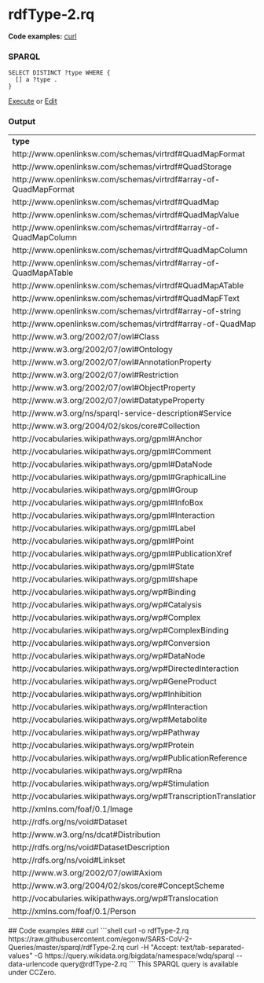 # rdfType-2.rq
**Code examples:** [curl](#curl)
### SPARQL
```sparql
SELECT DISTINCT ?type WHERE {
  [] a ?type .
}
```
[Execute](https://sparql.wikipathways.org/sparql/?query=SELECT%20DISTINCT%20%3Ftype%20WHERE%20%7B%0A%20%20%5B%5D%20a%20%3Ftype%20.%0A%7D%0A) or [Edit](https://sparql.wikipathways.org/?q=SELECT%20DISTINCT%20%3Ftype%20WHERE%20%7B%0A%20%20%5B%5D%20a%20%3Ftype%20.%0A%7D%0A)


### Output
<!-- https://sparql.wikipathways.org/sparql -->
<table>
  <tr>
    <td><b>type</b></td>
  </tr>
  <tr>
    <td>http://www.openlinksw.com/schemas/virtrdf#QuadMapFormat</td>
  </tr>
  <tr>
    <td>http://www.openlinksw.com/schemas/virtrdf#QuadStorage</td>
  </tr>
  <tr>
    <td>http://www.openlinksw.com/schemas/virtrdf#array-of-QuadMapFormat</td>
  </tr>
  <tr>
    <td>http://www.openlinksw.com/schemas/virtrdf#QuadMap</td>
  </tr>
  <tr>
    <td>http://www.openlinksw.com/schemas/virtrdf#QuadMapValue</td>
  </tr>
  <tr>
    <td>http://www.openlinksw.com/schemas/virtrdf#array-of-QuadMapColumn</td>
  </tr>
  <tr>
    <td>http://www.openlinksw.com/schemas/virtrdf#QuadMapColumn</td>
  </tr>
  <tr>
    <td>http://www.openlinksw.com/schemas/virtrdf#array-of-QuadMapATable</td>
  </tr>
  <tr>
    <td>http://www.openlinksw.com/schemas/virtrdf#QuadMapATable</td>
  </tr>
  <tr>
    <td>http://www.openlinksw.com/schemas/virtrdf#QuadMapFText</td>
  </tr>
  <tr>
    <td>http://www.openlinksw.com/schemas/virtrdf#array-of-string</td>
  </tr>
  <tr>
    <td>http://www.openlinksw.com/schemas/virtrdf#array-of-QuadMap</td>
  </tr>
  <tr>
    <td>http://www.w3.org/2002/07/owl#Class</td>
  </tr>
  <tr>
    <td>http://www.w3.org/2002/07/owl#Ontology</td>
  </tr>
  <tr>
    <td>http://www.w3.org/2002/07/owl#AnnotationProperty</td>
  </tr>
  <tr>
    <td>http://www.w3.org/2002/07/owl#Restriction</td>
  </tr>
  <tr>
    <td>http://www.w3.org/2002/07/owl#ObjectProperty</td>
  </tr>
  <tr>
    <td>http://www.w3.org/2002/07/owl#DatatypeProperty</td>
  </tr>
  <tr>
    <td>http://www.w3.org/ns/sparql-service-description#Service</td>
  </tr>
  <tr>
    <td>http://www.w3.org/2004/02/skos/core#Collection</td>
  </tr>
  <tr>
    <td>http://vocabularies.wikipathways.org/gpml#Anchor</td>
  </tr>
  <tr>
    <td>http://vocabularies.wikipathways.org/gpml#Comment</td>
  </tr>
  <tr>
    <td>http://vocabularies.wikipathways.org/gpml#DataNode</td>
  </tr>
  <tr>
    <td>http://vocabularies.wikipathways.org/gpml#GraphicalLine</td>
  </tr>
  <tr>
    <td>http://vocabularies.wikipathways.org/gpml#Group</td>
  </tr>
  <tr>
    <td>http://vocabularies.wikipathways.org/gpml#InfoBox</td>
  </tr>
  <tr>
    <td>http://vocabularies.wikipathways.org/gpml#Interaction</td>
  </tr>
  <tr>
    <td>http://vocabularies.wikipathways.org/gpml#Label</td>
  </tr>
  <tr>
    <td>http://vocabularies.wikipathways.org/gpml#Point</td>
  </tr>
  <tr>
    <td>http://vocabularies.wikipathways.org/gpml#PublicationXref</td>
  </tr>
  <tr>
    <td>http://vocabularies.wikipathways.org/gpml#State</td>
  </tr>
  <tr>
    <td>http://vocabularies.wikipathways.org/gpml#shape</td>
  </tr>
  <tr>
    <td>http://vocabularies.wikipathways.org/wp#Binding</td>
  </tr>
  <tr>
    <td>http://vocabularies.wikipathways.org/wp#Catalysis</td>
  </tr>
  <tr>
    <td>http://vocabularies.wikipathways.org/wp#Complex</td>
  </tr>
  <tr>
    <td>http://vocabularies.wikipathways.org/wp#ComplexBinding</td>
  </tr>
  <tr>
    <td>http://vocabularies.wikipathways.org/wp#Conversion</td>
  </tr>
  <tr>
    <td>http://vocabularies.wikipathways.org/wp#DataNode</td>
  </tr>
  <tr>
    <td>http://vocabularies.wikipathways.org/wp#DirectedInteraction</td>
  </tr>
  <tr>
    <td>http://vocabularies.wikipathways.org/wp#GeneProduct</td>
  </tr>
  <tr>
    <td>http://vocabularies.wikipathways.org/wp#Inhibition</td>
  </tr>
  <tr>
    <td>http://vocabularies.wikipathways.org/wp#Interaction</td>
  </tr>
  <tr>
    <td>http://vocabularies.wikipathways.org/wp#Metabolite</td>
  </tr>
  <tr>
    <td>http://vocabularies.wikipathways.org/wp#Pathway</td>
  </tr>
  <tr>
    <td>http://vocabularies.wikipathways.org/wp#Protein</td>
  </tr>
  <tr>
    <td>http://vocabularies.wikipathways.org/wp#PublicationReference</td>
  </tr>
  <tr>
    <td>http://vocabularies.wikipathways.org/wp#Rna</td>
  </tr>
  <tr>
    <td>http://vocabularies.wikipathways.org/wp#Stimulation</td>
  </tr>
  <tr>
    <td>http://vocabularies.wikipathways.org/wp#TranscriptionTranslation</td>
  </tr>
  <tr>
    <td>http://xmlns.com/foaf/0.1/Image</td>
  </tr>
  <tr>
    <td>http://rdfs.org/ns/void#Dataset</td>
  </tr>
  <tr>
    <td>http://www.w3.org/ns/dcat#Distribution</td>
  </tr>
  <tr>
    <td>http://rdfs.org/ns/void#DatasetDescription</td>
  </tr>
  <tr>
    <td>http://rdfs.org/ns/void#Linkset</td>
  </tr>
  <tr>
    <td>http://www.w3.org/2002/07/owl#Axiom</td>
  </tr>
  <tr>
    <td>http://www.w3.org/2004/02/skos/core#ConceptScheme</td>
  </tr>
  <tr>
    <td>http://vocabularies.wikipathways.org/wp#Translocation</td>
  </tr>
  <tr>
    <td>http://xmlns.com/foaf/0.1/Person</td>
  </tr>
</table>
## Code examples
### curl
```shell
curl -o rdfType-2.rq https://raw.githubusercontent.com/egonw/SARS-CoV-2-Queries/master/sparql/rdfType-2.rq
curl -H "Accept: text/tab-separated-values" -G https://query.wikidata.org/bigdata/namespace/wdq/sparql --data-urlencode query@rdfType-2.rq
```
This SPARQL query is available under CCZero.
